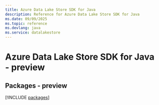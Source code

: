 ```yaml
---
title: Azure Data Lake Store SDK for Java
description: Reference for Azure Data Lake Store SDK for Java
ms.date: 09/09/2025
ms.topic: reference
ms.devlang: java
ms.service: datalakestore
---
```

# Azure Data Lake Store SDK for Java - preview
## Packages - preview
[!INCLUDE [packages](data-lake-store-index.md)]